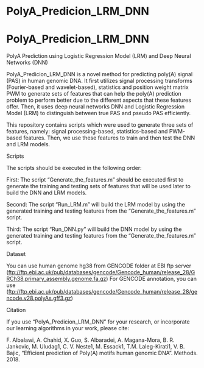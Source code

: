 # PolyA_Predicion_LRM_DNN
# PolyA_Predicion_LRM_DNN

PolyA Prediction using Logistic Regression Model (LRM) and Deep Neural Networks (DNN)

PolyA_Predicion_LRM_DNN is a novel method for predicting poly(A) signal (PAS) in human genomic DNA. It first utilizes signal processing transforms (Fourier-based and wavelet-based), statistics and position weight matrix PWM to generate sets of features that can help the poly(A) prediction problem to perform better due to the different aspects that these features offer. Then, it uses deep neural networks DNN and Logistic Regression Model (LRM) to distinguish between true PAS and pseudo PAS efficiently.  

This repository contains scripts which were used to generate three sets of features, namely: signal processing-based, statistics-based and PWM-based features. Then, we use these features to train and then test the DNN and LRM models.


Scripts

The scripts should be executed in the following order: 

First: The script “Generate_the_features.m” should be executed first to generate the training and testing sets of features that will be used later to build the DNN and LRM models. 

Second: The script “Run_LRM.m” will build the LRM model by using the generated training and testing features from the “Generate_the_features.m” script.   

Third: The script “Run_DNN.py” will build the DNN model by using the generated training and testing features from the “Generate_the_features.m” script. 


Dataset

You can use human genome hg38 from GENCODE folder at EBI ftp server
(ftp://ftp.ebi.ac.uk/pub/databases/gencode/Gencode_human/release_28/GRCh38.primary_assembly.genome.fa.gz)
For GENCODE annotation, you can use
(ftp://ftp.ebi.ac.uk/pub/databases/gencode/Gencode_human/release_28/gencode.v28.polyAs.gff3.gz) 

Citation

If you use “PolyA_Predicion_LRM_DNN” for your research, or incorporate our learning algorithms in your work, please cite:

F. Albalawi, A. Chahid, X. Guo, S. Albaradei, A. Magana-Mora, B. R. Jankovic, M. Uludag1, C. V. Neste1, M. Essack1, T.M. Laleg-Kirati1, V. B. Bajic, “Efficient prediction of Poly(A) motifs human genomic DNA”. Methods. 2018. 



  
